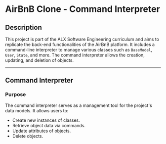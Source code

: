 # AirBnB Clone - Command Interpreter

## Description
This project is part of the ALX Software Engineering curriculum and aims to replicate the back-end functionalities of the AirBnB platform. It includes a command-line interpreter to manage various classes such as `BaseModel`, `User`, `State`, and more. The command interpreter allows the creation, updating, and deletion of objects.

---

## Command Interpreter
### Purpose
The command interpreter serves as a management tool for the project's data models. It allows users to:
- Create new instances of classes.
- Retrieve object data via commands.
- Update attributes of objects.
- Delete objects.
